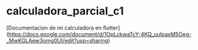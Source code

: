 # calculadora_parcial_c1

[Documentacion de mi calculadora en flutter] (https://docs.google.com/document/d/1OpLckwaTcY-4KQ_uulpaxM5Oeg-_MwKGLAew3omg0UI/edit?usp=sharing)


